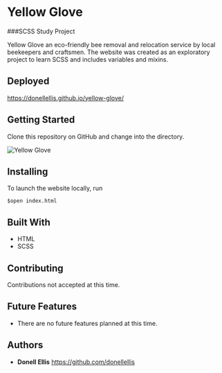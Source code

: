 # Yellow Glove
###SCSS Study Project

Yellow Glove an eco-friendly bee removal and relocation service by local beekeepers and craftsmen. The website was created as an exploratory project to learn SCSS and includes variables and mixins. 

## Deployed
https://donellellis.github.io/yellow-glove/

## Getting Started

Clone this repository on GitHub and change into the directory.

![Yellow Glove](https://i.imgur.com/Qm4Gxo2.jpg)

## Installing

To launch the website locally, run
```
$open index.html
```
## Built With

* HTML
* SCSS

## Contributing

Contributions not accepted at this time.

## Future Features

* There are no future features planned at this time.

## Authors

* **Donell Ellis** https://github.com/donellellis
